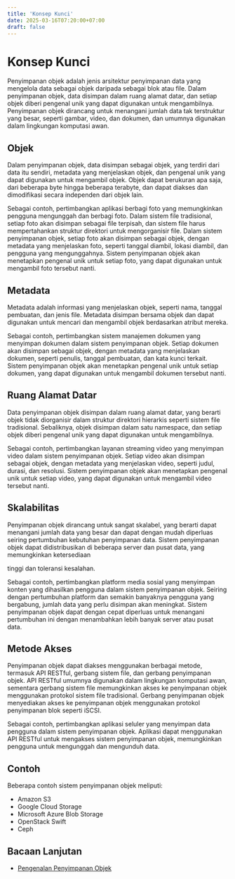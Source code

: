 ```yaml
---
title: 'Konsep Kunci'
date: 2025-03-16T07:20:00+07:00
draft: false
---
```


# Konsep Kunci

Penyimpanan objek adalah jenis arsitektur penyimpanan data yang mengelola data sebagai objek daripada sebagai blok atau file. Dalam penyimpanan objek, data disimpan dalam ruang alamat datar, dan setiap objek diberi pengenal unik yang dapat digunakan untuk mengambilnya. Penyimpanan objek dirancang untuk menangani jumlah data tak terstruktur yang besar, seperti gambar, video, dan dokumen, dan umumnya digunakan dalam lingkungan komputasi awan.

## **Objek**

Dalam penyimpanan objek, data disimpan sebagai objek, yang terdiri dari data itu sendiri, metadata yang menjelaskan objek, dan pengenal unik yang dapat digunakan untuk mengambil objek. Objek dapat berukuran apa saja, dari beberapa byte hingga beberapa terabyte, dan dapat diakses dan dimodifikasi secara independen dari objek lain.

Sebagai contoh, pertimbangkan aplikasi berbagi foto yang memungkinkan pengguna mengunggah dan berbagi foto. Dalam sistem file tradisional, setiap foto akan disimpan sebagai file terpisah, dan sistem file harus mempertahankan struktur direktori untuk mengorganisir file. Dalam sistem penyimpanan objek, setiap foto akan disimpan sebagai objek, dengan metadata yang menjelaskan foto, seperti tanggal diambil, lokasi diambil, dan pengguna yang mengunggahnya. Sistem penyimpanan objek akan menetapkan pengenal unik untuk setiap foto, yang dapat digunakan untuk mengambil foto tersebut nanti.

## **Metadata**

Metadata adalah informasi yang menjelaskan objek, seperti nama, tanggal pembuatan, dan jenis file. Metadata disimpan bersama objek dan dapat digunakan untuk mencari dan mengambil objek berdasarkan atribut mereka.

Sebagai contoh, pertimbangkan sistem manajemen dokumen yang menyimpan dokumen dalam sistem penyimpanan objek. Setiap dokumen akan disimpan sebagai objek, dengan metadata yang menjelaskan dokumen, seperti penulis, tanggal pembuatan, dan kata kunci terkait. Sistem penyimpanan objek akan menetapkan pengenal unik untuk setiap dokumen, yang dapat digunakan untuk mengambil dokumen tersebut nanti.

## **Ruang Alamat Datar**

Data penyimpanan objek disimpan dalam ruang alamat datar, yang berarti objek tidak diorganisir dalam struktur direktori hierarkis seperti sistem file tradisional. Sebaliknya, objek disimpan dalam satu namespace, dan setiap objek diberi pengenal unik yang dapat digunakan untuk mengambilnya.

Sebagai contoh, pertimbangkan layanan streaming video yang menyimpan video dalam sistem penyimpanan objek. Setiap video akan disimpan sebagai objek, dengan metadata yang menjelaskan video, seperti judul, durasi, dan resolusi. Sistem penyimpanan objek akan menetapkan pengenal unik untuk setiap video, yang dapat digunakan untuk mengambil video tersebut nanti.

## **Skalabilitas**

Penyimpanan objek dirancang untuk sangat skalabel, yang berarti dapat menangani jumlah data yang besar dan dapat dengan mudah diperluas seiring pertumbuhan kebutuhan penyimpanan data. Sistem penyimpanan objek dapat didistribusikan di beberapa server dan pusat data, yang memungkinkan ketersediaan

tinggi dan toleransi kesalahan.

Sebagai contoh, pertimbangkan platform media sosial yang menyimpan konten yang dihasilkan pengguna dalam sistem penyimpanan objek. Seiring dengan pertumbuhan platform dan semakin banyaknya pengguna yang bergabung, jumlah data yang perlu disimpan akan meningkat. Sistem penyimpanan objek dapat dengan cepat diperluas untuk menangani pertumbuhan ini dengan menambahkan lebih banyak server atau pusat data.

## **Metode Akses**

Penyimpanan objek dapat diakses menggunakan berbagai metode, termasuk API RESTful, gerbang sistem file, dan gerbang penyimpanan objek. API RESTful umumnya digunakan dalam lingkungan komputasi awan, sementara gerbang sistem file memungkinkan akses ke penyimpanan objek menggunakan protokol sistem file tradisional. Gerbang penyimpanan objek menyediakan akses ke penyimpanan objek menggunakan protokol penyimpanan blok seperti iSCSI.

Sebagai contoh, pertimbangkan aplikasi seluler yang menyimpan data pengguna dalam sistem penyimpanan objek. Aplikasi dapat menggunakan API RESTful untuk mengakses sistem penyimpanan objek, memungkinkan pengguna untuk mengunggah dan mengunduh data.

## **Contoh**

Beberapa contoh sistem penyimpanan objek meliputi:

- Amazon S3
- Google Cloud Storage
- Microsoft Azure Blob Storage
- OpenStack Swift
- Ceph

## **Bacaan Lanjutan**

- [Pengenalan Penyimpanan Objek](https://www.ibm.com/cloud/learn/object-storage)
